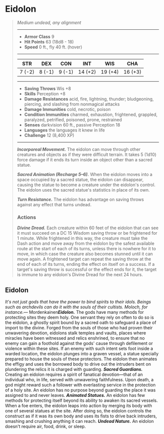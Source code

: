 # Eidolon
>*Medium undead, any alignment*
>___
>- **Armor Class** 9
>- **Hit Points** 63 (18d8 - 18)
>- **Speed** 0 ft., fly 40 ft. (hover)
>___
>|STR|DEX|CON|INT|WIS|CHA|
>|:---:|:---:|:---:|:---:|:---:|:---:|
>|7 (-2)|8 (-1)|9 (-1)|14 (+2)|19 (+4)|16 (+3)|
>___
>- **Saving Throws** Wis +8
>- **Skills** Perception +8
>- **Damage Resistances** acid, fire, lightning, thunder; bludgeoning, piercing, and slashing from nonmagical attacks
>- **Damage Immunities** cold, necrotic, poison
>- **Condition Immunities** charmed, exhaustion, frightened, grappled, paralyzed, petrified, poisoned, prone, restrained
>- **Senses** darkvision 60 ft., passive Perception 18
>- **Languages** the languages it knew in life
>- **Challenge** 12 (8,400 XP)
>___
>***Incorporeal Movement.*** The eidolon can move through other creatures and objects as if they were difficult terrain. It takes 5 (1d10) force damage if it ends its turn inside an object other than a sacred statue.  
>
>***Sacred Animation (Recharge 5–6).*** When the eidolon moves into a space occupied by a sacred statue, the eidolon can disappear, causing the statue to become a creature under the eidolon's control. The eidolon uses the sacred statue's statistics in place of its own.  
>
>***Turn Resistance.*** The eidolon has advantage on saving throws against any effect that turns undead.  
>
>### Actions
>***Divine Dread.*** Each creature within 60 feet of the eidolon that can see it must succeed on a DC 15 Wisdom saving throw or be frightened for 1 minute. While frightened in this way, the creature must take the Dash action and move away from the eidolon by the safest available route at the start of each of its turns, unless there is nowhere for it to move, in which case the creature also becomes stunned until it can move again. A frightened target can repeat the saving throw at the end of each of its turns, ending the effect on itself on a success. If a target's saving throw is successful or the effect ends for it, the target is immune to any eidolon's Divine Dread for the next 24 hours.
## Eidolon
*It's not just gods that have the power to bind spirits to their idols. Beings such as archdevils can do it with the souls of their cultists. Moloch, for instance.*— Mordenkainen***Eidolon.*** The gods have many methods for protecting sites they deem holy. One servant they rely on often to do so is the eidolon, a ghostly spirit bound by a sacred oath to safeguard a place of import to the divine. Forged from the souls of those who had proven their unwavering devotion, eidolons stalk temples and vaults, places where miracles have been witnessed and relics enshrined, to ensure that no enemy can gain a foothold against the gods' cause through defilement or violence within these sites. If an enemy with such intent sets foot inside a warded location, the eidolon plunges into a graven vessel, a statue specially prepared to house the souls of these protectors. The eidolon then animates the effigy and uses the borrowed body to drive out the intruders bent on plundering the relics it is charged with guarding.
***Sacred Guardians.*** Creating an eidolon requires a spirit of fanatical devotion—that of an individual who, in life, served with unwavering faithfulness. Upon death, a god might reward such a follower with everlasting service in the protection of a holy site. An eidolon has no purpose beyond guarding the place it was assigned to and never leaves.
***Animated Statues.*** An eidolon has few methods for protecting itself beyond its ability to awaken its sacred vessels. When a foe enters, the eidolon leaps into action by merging its body with one of several statues at the site. After doing so, the eidolon controls the construct as if it was its own body and uses its fists to drive back intruders, smashing and crushing anything it can reach.
***Undead Nature.*** An eidolon doesn't require air, food, drink, or sleep.
